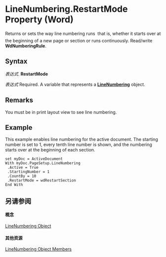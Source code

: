 
# LineNumbering.RestartMode Property (Word)

Returns or sets the way line numbering runs  that is, whether it starts over at the beginning of a new page or section or runs continuously. Read/write  **WdNumberingRule**.


## Syntax

 _表达式_. **RestartMode**

 _表达式_ Required. A variable that represents a **[LineNumbering](a2dd1278-c7dd-af4c-be32-1daded5556d6.md)** object.


## Remarks

You must be in print layout view to see line numbering.


## Example

This example enables line numbering for the active document. The starting number is set to 1, every tenth line number is shown, and the numbering starts over at the beginning of each section.


```
set myDoc = ActiveDocument 
With myDoc.PageSetup.LineNumbering 
 .Active = True 
 .StartingNumber = 1 
 .CountBy = 10 
 .RestartMode = wdRestartSection 
End With
```


## 另请参阅


#### 概念


[LineNumbering Object](a2dd1278-c7dd-af4c-be32-1daded5556d6.md)
#### 其他资源


[LineNumbering Object Members](http://msdn.microsoft.com/library/f1301749-6e7d-f547-abe8-073661966fc2%28Office.15%29.aspx)